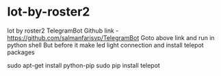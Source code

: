 # Iot-by-roster2
Iot by roster2
TelegramBot
Github link - 
https://github.com/salmanfarisvp/TelegramBot
Goto above link and run in python shell
But before it make led light connection and install telepot packages

sudo apt-get install python-pip
sudo pip install telepot

